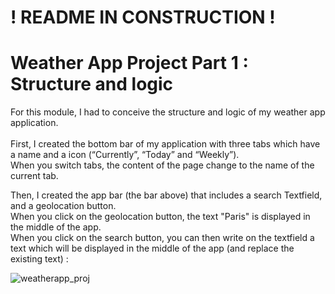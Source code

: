 # ! README IN CONSTRUCTION ! #

# Weather App Project Part 1 : Structure and logic 

For this module, I had to conceive the structure and logic of my weather app application. <br/> <br/>
First, I created the bottom bar of my application with three tabs which have a name and a icon (“Currently”, “Today” and “Weekly”). <br/> 
When you switch tabs, the content of the page change to the name of the current tab. <br/>

Then, I created the app bar (the bar above) that includes a search Textfield, and a geolocation button. <br/>
When you click on the geolocation button, the text "Paris" is displayed in the middle of the app. <br/>
When you click on the search button, you can then write on the textfield a text which will be displayed in the middle of the app (and replace the existing text) : <br/>

![weatherapp_proj](https://github.com/Claken/Piscine_Flutter/assets/51683861/a358a7a8-f384-43b9-9043-8568b4386d18)
